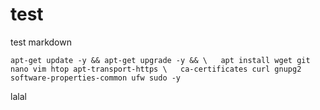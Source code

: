 # test
test markdown

``apt-get update -y && apt-get upgrade -y && \  
apt install wget git nano vim htop apt-transport-https \  
ca-certificates curl gnupg2 software-properties-common ufw sudo -y``

lalal
